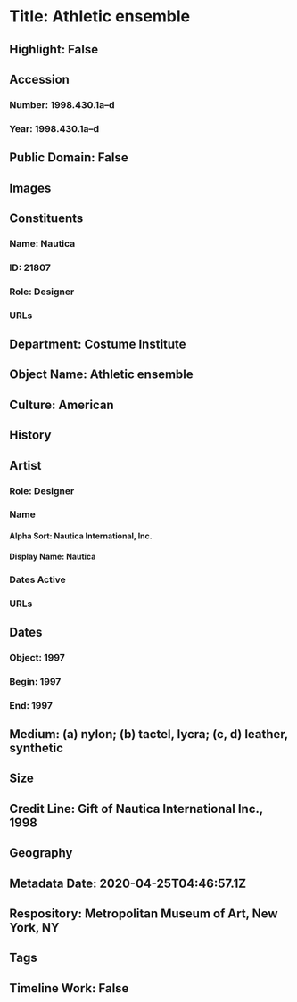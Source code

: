 # Title: Athletic ensemble
## Highlight: False
## Accession
### Number: 1998.430.1a–d
### Year: 1998.430.1a–d
## Public Domain: False
## Images
## Constituents
### Name: Nautica
### ID: 21807
### Role: Designer
### URLs
## Department: Costume Institute
## Object Name: Athletic ensemble
## Culture: American
## History
## Artist
### Role: Designer
### Name
#### Alpha Sort: Nautica International, Inc.
#### Display Name: Nautica
### Dates Active
### URLs
## Dates
### Object: 1997
### Begin: 1997
### End: 1997
## Medium: (a) nylon; (b) tactel, lycra; (c, d) leather, synthetic
## Size
## Credit Line: Gift of Nautica International Inc., 1998
## Geography
## Metadata Date: 2020-04-25T04:46:57.1Z
## Respository: Metropolitan Museum of Art, New York, NY
## Tags
## Timeline Work: False